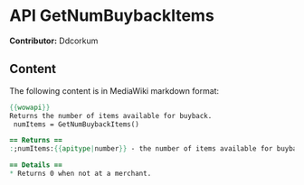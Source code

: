 # API GetNumBuybackItems

**Contributor:** Ddcorkum

## Content

The following content is in MediaWiki markdown format:

```mediawiki
{{wowapi}}
Returns the number of items available for buyback.
 numItems = GetNumBuybackItems()

== Returns ==
:;numItems:{{apitype|number}} - the number of items available for buyback; the maximum index for {{api|GetBuybackItemInfo}}().

== Details ==
* Returns 0 when not at a merchant.
```